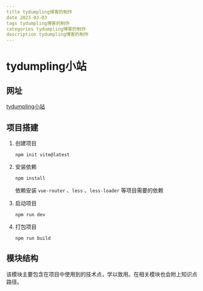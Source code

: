 ```yaml
---
title tydumpling博客的制作
date 2023-03-03
tags tydumpling博客的制作
categories tydumpling博客的制作
description tydumpling博客的制作
---
```


# tydumpling小站

## 网址

[tydumpling小站](https://tydumpling.github.io/blogweb/)

## 项目搭建

1. 创建项目
   ```
   npm init vite@latest
   ```
    
2. 安装依赖
   ```
   npm install
   ```
   依赖安装 `vue-router` 、`less` 、`less-loader` 等项目需要的依赖
   
3. 启动项目
   ```
   npm run dev
   ```
   
4. 打包项目
   ```
   npm run build
   ```
   
## 模块结构

该模块主要包含在项目中使用到的技术点，学以致用。在相关模块也会附上知识点路径。